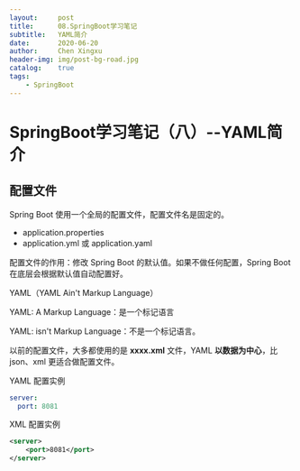 ```yaml
---
layout:     post
title:      08.SpringBoot学习笔记
subtitle:   YAML简介
date:       2020-06-20
author:     Chen Xingxu
header-img: img/post-bg-road.jpg
catalog:    true
tags:
    - SpringBoot
---
```

# SpringBoot学习笔记（八）--YAML简介

## 配置文件

Spring Boot 使用一个全局的配置文件，配置文件名是固定的。

- application.properties
- application.yml 或 application.yaml

配置文件的作用：修改 Spring Boot 的默认值。如果不做任何配置，Spring Boot 在底层会根据默认值自动配置好。

YAML（YAML Ain't Markup Language）

YAML: A Markup Language：是一个标记语言

YAML: isn't Markup Language：不是一个标记语言。

以前的配置文件，大多都使用的是  **xxxx.xml** 文件，YAML **以数据为中心**，比 json、xml 更适合做配置文件。

YAML 配置实例

```yaml
server:
  port: 8081
```

XML 配置实例

```xml
<server>
	<port>8081</port>
</server>
```

